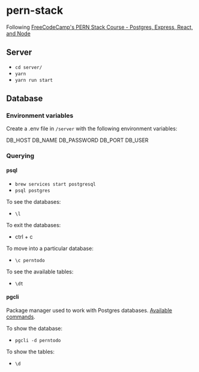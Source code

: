 # pern-stack

Following [FreeCodeCamp's PERN Stack Course - Postgres, Express, React, and Node](https://www.youtube.com/watch?v=ldYcgPKEZC8&ab_channel=freeCodeCamp.org)

## Server

- `cd server/`
- `yarn`
- `yarn run start`

## Database

### Environment variables

Create a .env file in `/server` with the following environment variables:

DB_HOST
DB_NAME
DB_PASSWORD
DB_PORT
DB_USER

### Querying

#### psql

- `brew services start postgresql`
- `psql postgres`

To see the databases:

- `\l`

To exit the databases:

- ctrl + c

To move into a particular database:

- `\c perntodo`

To see the available tables:

- `\dt`

#### pgcli

Package manager used to work with Postgres databases. [Available commands](https://www.pgcli.com/commands).

To show the database:

- `pgcli -d perntodo`

To show the tables:

- `\d`
